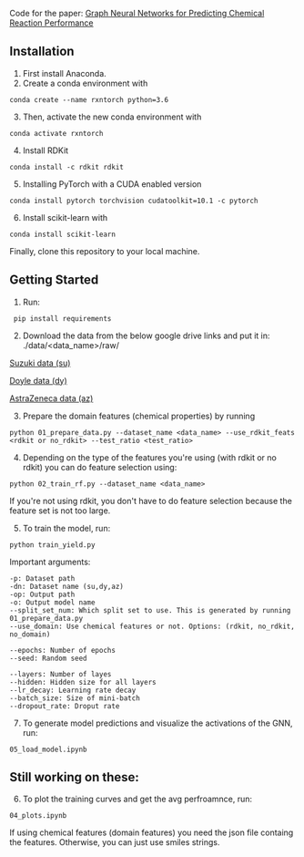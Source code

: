 Code for the paper: [Graph Neural Networks for Predicting Chemical Reaction Performance](https://chemrxiv.org/articles/preprint/Graph_Neural_Networks_for_Predicting_Chemical_Reaction_Performance/14589498)
## Installation

1. First install Anaconda. 
2. Create a conda environment with
```
conda create --name rxntorch python=3.6
```
3. Then, activate the new conda environment with
```
conda activate rxntorch
```
4. Install RDKit
```
conda install -c rdkit rdkit 
```
5. Installing PyTorch with a CUDA enabled version
```
conda install pytorch torchvision cudatoolkit=10.1 -c pytorch
```
6. Install scikit-learn with
```
conda install scikit-learn
```

Finally, clone this repository to your local machine.

## Getting Started


1. Run: 
```
 pip install requirements
```
2. Download the data from the below google drive links and put it in: ./data/<data_name>/raw/

[Suzuki data (su)](http://shorturl.at/qCQ16)

[Doyle data (dy)](http://shorturl.at/eBC59)

[AstraZeneca data (az)](http://shorturl.at/hiBH2)


3. Prepare the domain features (chemical properties) by running 
```
python 01_prepare_data.py --dataset_name <data_name> --use_rdkit_feats <rdkit or no_rdkit> --test_ratio <test_ratio>
```
4. Depending on the type of the features you're using (with rdkit or no rdkit) you can do feature selection using:
```
python 02_train_rf.py --dataset_name <data_name>
```
If you're not using rdkit, you don't have to do feature selection because the feature set is not too large.

5. To train the model, run:
```
python train_yield.py
```
Important arguments:
```
-p: Dataset path
-dn: Dataset name (su,dy,az)
-op: Output path
-o: Output model name
--split_set_num: Which split set to use. This is generated by running 01_prepare_data.py
--use_domain: Use chemical features or not. Options: (rdkit, no_rdkit, no_domain)

--epochs: Number of epochs
--seed: Random seed

--layers: Number of layes
--hidden: Hidden size for all layers
--lr_decay: Learning rate decay
--batch_size: Size of mini-batch
--dropout_rate: Droput rate
```
7. To generate model predictions and visualize the activations of the GNN, run:
```
05_load_model.ipynb
```

## Still working on these:
6. To plot the training curves and get the avg perfroamnce, run:
```
04_plots.ipynb
```



If using chemical features (domain features) you need the json file containg the features. Otherwise, you can just use smiles strings.

